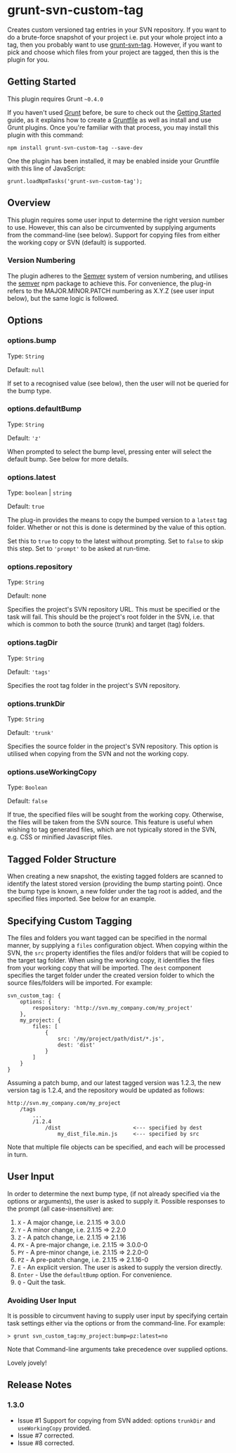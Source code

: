 # grunt-svn-custom-tag

Creates custom versioned tag entries in your SVN repository. If you want to do a brute-force snapshot of your project i.e. put your whole project into a tag, then you probably want to use [grunt-svn-tag](https://www.npmjs.com/package/grunt-svn-tag). However, if you want to pick and choose which files from your project are tagged, then this is the plugin for you.

## Getting Started
This plugin requires Grunt `~0.4.0`

If you haven't used [Grunt](http://gruntjs.com/) before, be sure to check out the [Getting Started](http://gruntjs.com/getting-started) guide, as it explains how to create a [Gruntfile](http://gruntjs.com/sample-gruntfile) as well as install and use Grunt plugins. Once you're familiar with that process, you may install this plugin with this command:

	npm install grunt-svn-custom-tag --save-dev

One the plugin has been installed, it may be enabled inside your Gruntfile with this line of JavaScript:

	grunt.loadNpmTasks('grunt-svn-custom-tag');

## Overview

This plugin requires some user input to determine the right version number to use. However, this can also be circumvented by supplying arguments from the command-line (see below). Support for copying files from either the working copy or SVN (default) is supported.

### Version Numbering

The plugin adheres to the [Semver](http://semver.org/) system of version numbering, and utilises the [semver](https://docs.npmjs.com/misc/semver) npm package to achieve this. For convenience, the plug-in refers to the MAJOR.MINOR.PATCH numbering as X.Y.Z (see user input below), but the same logic is followed.

## Options

### options.bump

Type: `String`

Default: `null`

If set to a recognised value (see below), then the user will not be queried for the bump type.

### options.defaultBump

Type: `String`

Default: `'z'`

When prompted to select the bump level, pressing enter will select the default bump. See below for more details.

### options.latest

Type: `boolean` | `string`

Default: `true`

The plug-in provides the means to copy the bumped version to a `latest` tag folder. Whether or not this is done is determined by the value of this option.

Set this to `true` to copy to the latest without prompting. Set to `false` to skip this step. Set to `'prompt'` to be asked at run-time.

### options.repository

Type: `String`

Default: none

Specifies the project's SVN repository URL. This must be specified or the task will fail. This should be the project's root folder in the SVN, i.e. that which is common to both the source (trunk) and target (tag) folders.

### options.tagDir

Type: `String`

Default: `'tags'`

Specifies the root tag folder in the project's SVN repository.

### options.trunkDir

Type: `String`

Default: `'trunk'`

Specifies the source folder in the project's SVN repository. This option is utilised when copying from the SVN and not the working copy.

### options.useWorkingCopy

Type: `Boolean`

Default: `false`

If true, the specified files will be sought from the working copy. Otherwise, the files will be taken from the SVN source. This feature is useful when wishing to tag generated files, which are not typically stored in the SVN, e.g. CSS or minified Javascript files.

## Tagged Folder Structure

When creating a new snapshot, the existing tagged folders are scanned to identify the latest stored version (providing the bump starting point). Once the bump type is known, a new folder under the tag root is added, and the specified files imported. See below for an example.

## Specifying Custom Tagging

The files and folders you want tagged can be specified in the normal manner, by supplying a `files` configuration object. When copying within the SVN, the `src` property identifies the files and/or folders that will be copied to the target tag folder. When using the working copy, it identifies the files from your working copy that will be imported. The `dest` component specifies the target folder under the created version folder to which the source files/folders will be imported. For example:

	svn_custom_tag: {
		options: {
			respository: 'http://svn.my_company.com/my_project'
		},
		my_project: {
			files: [
				{
					src: '/my/project/path/dist/*.js',
					dest: 'dist'
				}
			]
		}
	}

Assuming a patch bump, and our latest tagged version was 1.2.3, the new version tag is 1.2.4, and the repository would be updated as follows:

	http://svn.my_company.com/my_project
		/tags
			...
			/1.2.4
				/dist						<--- specified by dest
					my_dist_file.min.js		<--- specified by src

Note that multiple file objects can be specified, and each will be processed in turn.

## User Input

In order to determine the next bump type, (if not already specified via the options or arguments), the user is asked to supply it. Possible responses to the prompt (all case-insensitive) are:

1. `X` - A major change, i.e. 2.1.15 => 3.0.0
2. `Y` - A minor change, i.e. 2.1.15 => 2.2.0
3. `Z` - A patch change, i.e. 2.1.15 => 2.1.16
4. `PX` - A pre-major change, i.e. 2.1.15 => 3.0.0-0
5. `PY` - A pre-minor change, i.e. 2.1.15 => 2.2.0-0
6. `PZ` - A pre-patch change, i.e. 2.1.15 => 2.1.16-0
7. `E` - An explicit version. The user is asked to supply the version directly.
8. `Enter` - Use the `defaultBump` option. For convenience.
9. `Q` - Quit the task.

### Avoiding User Input

It is possible to circumvent having to supply user input by specifying certain task settings either via the options or from the command-line. For example:

	> grunt svn_custom_tag:my_project:bump=pz:latest=no

Note that Command-line arguments take precedence over supplied options.

Lovely jovely!

## Release Notes

### 1.3.0

* Issue #1 Support for copying from SVN added: options `trunkDir` and `useWorkingCopy` provided.
* Issue #7 corrected.
* Issue #8 corrected.